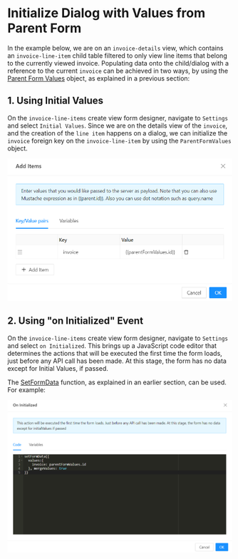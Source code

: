 # Initialize Dialog with Values from Parent Form

In the example below, we are on an `invoice-details` view, which contains an `invoice-line-item` child table filtered to only view line items that belong to the currently viewed invoice. Populating data onto the child/dialog with a reference to the current `invoice` can be achieved in two ways, by using the [Parent Form Values](\docs\front-end-basics\configured-views\data-types\shesha-objects\parent-form-values.md) object, as explained in a previous section:

## 1. Using Initial Values

On the `invoice-line-items` create view form designer, navigate to `Settings` and select `Initial Values`. Since we are on the details view of the `invoice`, and the creation of the `line item` happens on a dialog, we can initialize the `invoice` foreign key on the `invoice-line-item` by using the `ParentFormValues` object.

![Initial Values](./images/initializeDialog1.png)

## 2. Using "on Initialized" Event

On the `invoice-line-items` create view form designer, navigate to `Settings` and select `on Initialized`. This brings up a JavaScript code editor that determines the actions that will be executed the first time the form loads, just before any API call has been made. At this stage, the form has no data except for Initial Values, if passed.

The [SetFormData](\docs\front-end-basics\configured-views\shesha-functions\set-form-data.md) function, as explained in an earlier section, can be used. For example:

![Initial Values](./images/initializeDialog2.png)
